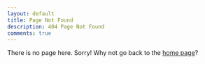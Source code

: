 ```yaml
---
layout: default
title: Page Not Found
description: 404 Page Not Found
comments: true
---
```


There is no page here. Sorry! Why not go back to the <a href="http://www.tedsanders.com" alt="and let's forget this ever happened...">home page</a>?

